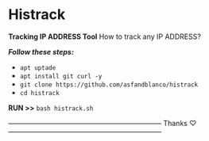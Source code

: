 # Histrack 
**Tracking IP ADDRESS Tool**
How to track any IP ADDRESS?

***Follow these steps:***

* `apt uptade`
* `apt install git curl -y`
* `git clone https://github.com/asfandblanco/histrack`
* `cd histrack`

**RUN >>** `bash histrack.sh`

——————————————————————
  Thanks ♡
——————————————————————
